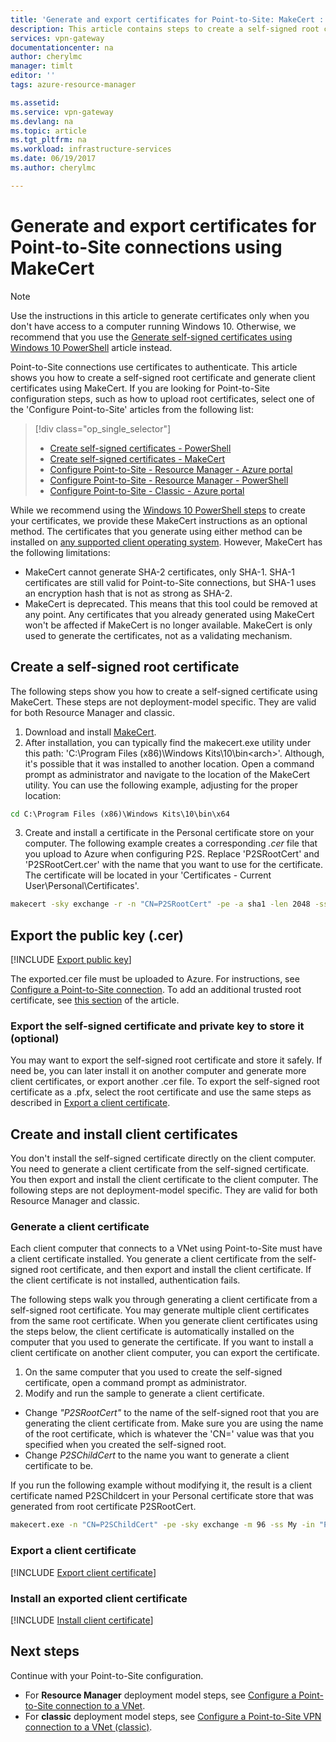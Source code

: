 ```yaml
---
title: 'Generate and export certificates for Point-to-Site: MakeCert : Azure | Microsoft Docs'
description: This article contains steps to create a self-signed root certificate, export the public key, and generate client certificates using MakeCert.
services: vpn-gateway
documentationcenter: na
author: cherylmc
manager: timlt
editor: ''
tags: azure-resource-manager

ms.assetid: 
ms.service: vpn-gateway
ms.devlang: na
ms.topic: article
ms.tgt_pltfrm: na
ms.workload: infrastructure-services
ms.date: 06/19/2017
ms.author: cherylmc

---
```

# Generate and export certificates for Point-to-Site connections using MakeCert

> [!NOTE]
> Use the instructions in this article to generate certificates only when you don't have access to a computer running Windows 10. Otherwise, we recommend that you use the [Generate self-signed certificates using Windows 10 PowerShell](vpn-gateway-certificates-point-to-site.md) article instead.
>

Point-to-Site connections use certificates to authenticate. This article shows you how to create a self-signed root certificate and generate client certificates using MakeCert. If you are looking for Point-to-Site configuration steps, such as how to upload root certificates, select one of the 'Configure Point-to-Site' articles from the following list:

> [!div class="op_single_selector"]
> * [Create self-signed certificates - PowerShell](vpn-gateway-certificates-point-to-site.md)
> * [Create self-signed certificates - MakeCert](vpn-gateway-certificates-point-to-site-makecert.md)
> * [Configure Point-to-Site - Resource Manager - Azure portal](vpn-gateway-howto-point-to-site-resource-manager-portal.md)
> * [Configure Point-to-Site - Resource Manager - PowerShell](vpn-gateway-howto-point-to-site-rm-ps.md)
> * [Configure Point-to-Site - Classic - Azure portal](vpn-gateway-howto-point-to-site-classic-azure-portal.md)
> 
> 

While we recommend using the [Windows 10 PowerShell steps](vpn-gateway-certificates-point-to-site.md) to create your certificates, we provide these MakeCert instructions as an optional method. The certificates that you generate using either method can be installed on [any supported client operating system](vpn-gateway-howto-point-to-site-resource-manager-portal.md#faq). However, MakeCert has the following limitations:

* MakeCert cannot generate SHA-2 certificates, only SHA-1. SHA-1 certificates are still valid for Point-to-Site connections, but SHA-1 uses an encryption hash that is not as strong as SHA-2.
* MakeCert is deprecated. This means that this tool could be removed at any point. Any certificates that you already generated using MakeCert won't be affected if MakeCert is no longer available. MakeCert is only used to generate the certificates, not as a validating mechanism.

## <a name="rootcert"></a>Create a self-signed root certificate

The following steps show you how to create a self-signed certificate using MakeCert. These steps are not deployment-model specific. They are valid for both Resource Manager and classic.

1. Download and install [MakeCert](https://msdn.microsoft.com/library/windows/desktop/aa386968(v=vs.85).aspx).
2. After installation, you can typically find the makecert.exe utility under this path: 'C:\Program Files (x86)\Windows Kits\10\bin\<arch>'. Although, it's possible that it was installed to another location. Open a command prompt as administrator and navigate to the location of the MakeCert utility. You can use the following example, adjusting for the proper location:

  ```cmd
  cd C:\Program Files (x86)\Windows Kits\10\bin\x64
  ```
3. Create and install a certificate in the Personal certificate store on your computer. The following example creates a corresponding *.cer* file that you upload to Azure when configuring P2S. Replace 'P2SRootCert' and 'P2SRootCert.cer' with the name that you want to use for the certificate. The certificate will be located in your 'Certificates - Current User\Personal\Certificates'.

  ```cmd
  makecert -sky exchange -r -n "CN=P2SRootCert" -pe -a sha1 -len 2048 -ss My
  ```

## <a name="cer"></a>Export the public key (.cer)

[!INCLUDE [Export public key](../../includes/vpn-gateway-certificates-export-public-key-include.md)]

The exported.cer file must be uploaded to Azure. For instructions, see [Configure a Point-to-Site connection](vpn-gateway-howto-point-to-site-resource-manager-portal.md#uploadfile). To add an additional trusted root certificate, see [this section](vpn-gateway-howto-point-to-site-resource-manager-portal.md#add) of the article.

### Export the self-signed certificate and private key to store it (optional)

You may want to export the self-signed root certificate and store it safely. If need be, you can later install it on another computer and generate more client certificates, or export another .cer file. To export the self-signed root certificate as a .pfx, select the root certificate and use the same steps as described in [Export a client certificate](#clientexport).

## Create and install client certificates

You don't install the self-signed certificate directly on the client computer. You need to generate a client certificate from the self-signed certificate. You then export and install the client certificate to the client computer. The following steps are not deployment-model specific. They are valid for both Resource Manager and classic.

### <a name="clientcert"></a>Generate a client certificate

Each client computer that connects to a VNet using Point-to-Site must have a client certificate installed. You generate a client certificate from the self-signed root certificate, and then export and install the client certificate. If the client certificate is not installed, authentication fails. 

The following steps walk you through generating a client certificate from a self-signed root certificate. You may generate multiple client certificates from the same root certificate. When you generate client certificates using the steps below, the client certificate is automatically installed on the computer that you used to generate the certificate. If you want to install a client certificate on another client computer, you can export the certificate.
 
1. On the same computer that you used to create the self-signed certificate, open a command prompt as administrator.
2. Modify and run the sample to generate a client certificate.
  * Change *"P2SRootCert"* to the name of the self-signed root that you are generating the client certificate from. Make sure you are using the name of the root certificate, which is whatever the 'CN=' value was that you specified when you created the self-signed root.
  * Change *P2SChildCert* to the name you want to generate a client certificate to be.

  If you run the following example without modifying it, the result is a client certificate named P2SChildcert in your Personal certificate store that was generated from root certificate P2SRootCert.

  ```cmd
  makecert.exe -n "CN=P2SChildCert" -pe -sky exchange -m 96 -ss My -in "P2SRootCert" -is my -a sha1
  ```

### <a name="clientexport"></a>Export a client certificate

[!INCLUDE [Export client certificate](../../includes/vpn-gateway-certificates-export-client-cert-include.md)]

### <a name="install"></a>Install an exported client certificate

[!INCLUDE [Install client certificate](../../includes/vpn-gateway-certificates-install-client-cert-include.md)]

## Next steps

Continue with your Point-to-Site configuration. 

* For **Resource Manager** deployment model steps, see [Configure a Point-to-Site connection to a VNet](vpn-gateway-howto-point-to-site-resource-manager-portal.md).
* For **classic** deployment model steps, see [Configure a Point-to-Site VPN connection to a VNet (classic)](vpn-gateway-howto-point-to-site-classic-azure-portal.md).
